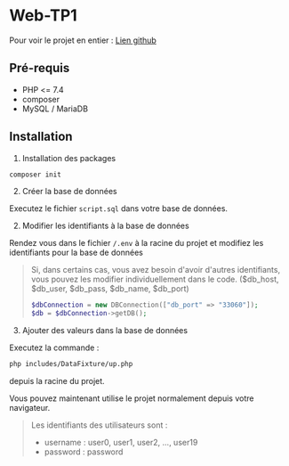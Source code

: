 # Web-TP1

Pour voir le projet en entier : [Lien github](https://github.com/MrAnyx/Web-TP1)

## Pré-requis

- PHP <= 7.4
- composer
- MySQL / MariaDB

## Installation

1. Installation des packages
```bash
composer init
```

2. Créer la base de données

Executez le fichier `script.sql` dans votre base de données. 

2. Modifier les identifiants à la base de données

Rendez vous dans le fichier `/.env` à la racine du projet et modifiez les identifiants pour la base de données
 
> Si, dans certains cas, vous avez besoin d'avoir d'autres identifiants, vous pouvez les modifier individuellement dans le code. ($db_host, $db_user, $db_pass, $db_name, $db_port)
>
>```php
>$dbConnection = new DBConnection(["db_port" => "33060"]);
>$db = $dbConnection->getDB();
> ```

3. Ajouter des valeurs dans la base de données

Executez la commande :
```bash
php includes/DataFixture/up.php
```
depuis la racine du projet.

Vous pouvez maintenant utilise le projet normalement depuis votre navigateur.

> Les identifiants des utilisateurs sont :
> - username : user0, user1, user2, ..., user19
> - password : password
